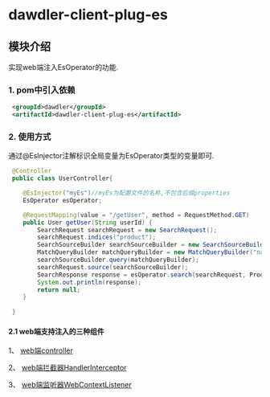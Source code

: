 # dawdler-client-plug-es

## 模块介绍

实现web端注入EsOperator的功能.

### 1. pom中引入依赖

```xml
 <groupId>dawdler</groupId>
 <artifactId>dawdler-client-plug-es</artifactId>
```

### 2. 使用方式

通过@EsInjector注解标识全局变量为EsOperator类型的变量即可.

```java
 @Controller
 public class UserController{

    @EsInjector("myEs")//myEs为配置文件的名称,不包含后缀properties
    EsOperator esOperator;

    @RequestMapping(value = "/getUser", method = RequestMethod.GET)
    public User getUser(String userId) {
        SearchRequest searchRequest = new SearchRequest();
        searchRequest.indices("product");
        SearchSourceBuilder searchSourceBuilder = new SearchSourceBuilder();
        MatchQueryBuilder matchQueryBuilder = new MatchQueryBuilder("name", "电冰箱");
        searchSourceBuilder.query(matchQueryBuilder);
        searchRequest.source(searchSourceBuilder);
        SearchResponse response = esOperator.search(searchRequest, Product.class);//使用esOperator对象
        System.out.println(response);
        return null;
    }
 
 }

```

#### 2.1 web端支持注入的三种组件

1、 [web端controller](../../dawdler-client-plug-web/README.md#3-controller注解)

2、 [web端拦截器HandlerInterceptor](../../dawdler-client-plug-web/README.md#5-HandlerInterceptor-拦截器)

3、 [web端监听器WebContextListener](../../dawdler-client-plug-web/README.md#6-webcontextlistener-监听器)
